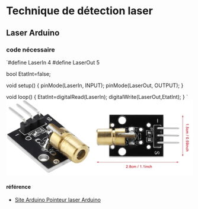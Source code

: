 # Technique de détection laser

## Laser Arduino



### code nécessaire 
`#define LaserIn   4
#define LaserOut  5

bool EtatInt=false;

void setup() {
  pinMode(LaserIn, INPUT);
  pinMode(LaserOut, OUTPUT);
}

void loop() {
  EtatInt=digitalRead(LaserIn);
  digitalWrite(LaserOut,EtatInt);
} `
![image laser Arduino](assets/images/Diode-laser.png)

































#### référence
- [Site Arduino Pointeur laser Arduino](https://www.electronique-mixte.fr/projet-pointeur-laser-avec-arduino/)
